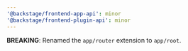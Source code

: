 ```yaml
---
'@backstage/frontend-app-api': minor
'@backstage/frontend-plugin-api': minor
---
```


**BREAKING**: Renamed the `app/router` extension to `app/root`.
